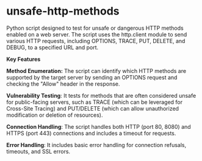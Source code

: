 # unsafe-http-methods
Python script designed to test for unsafe or dangerous HTTP methods enabled on a web server. The script uses the http.client module to send various HTTP requests, including OPTIONS, TRACE, PUT, DELETE, and DEBUG, to a specified URL and port.

**Key Features**

**Method Enumeration:** The script can identify which HTTP methods are supported by the target server by sending an OPTIONS request and checking the "Allow" header in the response.

**Vulnerability Testing**: It tests for methods that are often considered unsafe for public-facing servers, such as TRACE (which can be leveraged for Cross-Site Tracing) and PUT/DELETE (which can allow unauthorized modification or deletion of resources).

**Connection Handling**: The script handles both HTTP (port 80, 8080) and HTTPS (port 443) connections and includes a timeout for requests.

**Error Handling**: It includes basic error handling for connection refusals, timeouts, and SSL errors.
